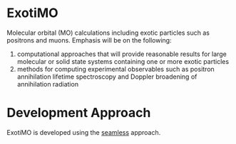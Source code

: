 ExotiMO
=======

Molecular orbital (MO) calculations including exotic particles such as positrons and muons. 
Emphasis will be on the following: 

1. computational approaches that will provide reasonable results for large molecular or solid state systems containing one or more exotic particles
2. methods for computing experimental observables such as positron annihilation lifetime spectroscopy and Doppler broadening of annihilation radiation

Development Approach
====================

ExotiMO is developed using the [seamless](githum.com/padamson/seamless) approach.
